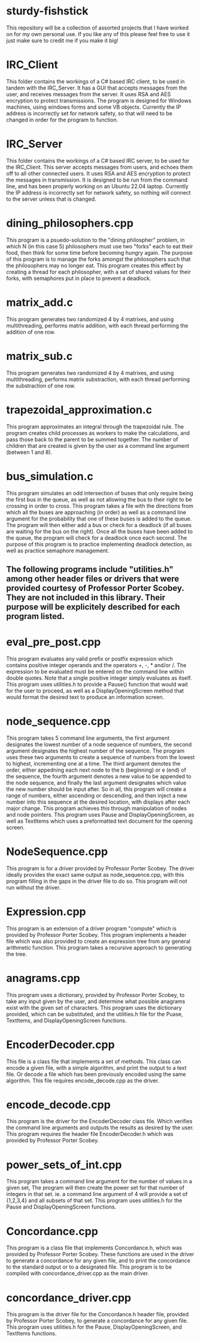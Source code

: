# sturdy-fishstick
This repository will be a collection of assorted projects that I have worked on for my own personal use. If you like any of this please feel free to use it just make sure to credit me if you make it big!

# IRC_Client
This folder contains the workings of a C# based IRC client, to be used in tandem with the IRC_Server. It has a GUI that accepts messages from the user, and receives messages from the server. It uses RSA and AES encryption to protect transmissions. The program is designed for Windows machines, using windows forms and some VB objects. Currently the IP address is incorrectly set for network safety, so that will need to be changed in order for the program to function.

# IRC_Server
This folder contains the workings of a C# based IRC server, to be used for the IRC_Client. This server accepts messages from users, and echoes them off to all other connected users. It uses RSA and AES encryption to protect the messages in transmission. It is designed to be run from the command line, and has been properly working on an Ubuntu 22.04 laptop. Currently the IP address is incorrectly set for network safety, so nothing will connect to the server unless that is changed.

# dining_philosophers.cpp
This program is a psuedo-solution to the "dining philospher" problem, in which N (in this case 5) philosophers must use two "forks" each to eat their food, then think for some time before becoming hungry again. The purpose of this program is to manage the forks amongst the philosophers such that the philosophers may no longer eat. This program creates this effect by creating a thread for each philosopher, with a set of shared values for their forks, with semaphores put in place to prevent a deadlock.

# matrix_add.c
This program generates two randomized 4 by 4 matrixes, and using multithreading, performs matrix addition, with each thread performing the addition of one row.

# matrix_sub.c
This program generates two randomized 4 by 4 matrixes, and using multithreading, performs matrix substraction, with each thread performing the substraction of one row.

# trapezoidal_approximation.c
This program approximates an integral through the trapezoidal rule. The program creates child processes as workers to make the calculations, and pass those back to the parent to be summed together. The number of children that are created is given by the user as a command line argument (between 1 and 8).

# bus_simulation.c
This program simulates an odd intersection of buses that only require being the first bus in the queue, as well as not allowing the bus to their right to be crossing in order to cross. This program takes a file with the directions from which all the buses are approaching (in order) as well as a command line argument for the probability that one of these buses is added to the queue. The program will then either add a bus or check for a deadlock (if all buses are waiting for the bus on the right). Once all the buses have been added to the queue, the program will check for a deadlock once each second. The purpose of this program is to practice implementing deadlock detection, as well as practice semaphore management.

## The following programs include "utilities.h" among other header files or drivers that were provided courtesy of Professor Porter Scobey. They are not included in this library. Their purpose will be explicitely described for each program listed.

# eval_pre_post.cpp
This program evaluates any valid prefix or postfix expression which contains positive integer operands and the operators +, -, * and/or /. The expression  to be evaluated must be entered on the command line within double quotes. Note that a single positive integer simply evaluates as itself. 
This program uses utilities.h to provide a Pause() function that would wait for the user to proceed, as well as a DisplayOpeningScreen method that would format the desired text to produce an information screen.

# node_sequence.cpp
This program takes 5 command line arguments, the first argument designates the lowest number of a node sequence of numbers, the second argument designates the highest number of the sequence. The program uses these two arguments to create a sequence of numbers from the lowest to highest, incrementing one at a time. The third argument denotes the order, either appedning each next node to the b (beginning) or e (end) of the sequence, the fourth argument denotes a new value to be appended to the node sequence, and finally the last argument designates which value the new number should be input after. So in all, this program will create a range of numbers, either ascending or descending, and then inject a new number into this sequence at the desired location, with displays after each major change. This program achieves this through manipulation of nodes and node pointers.
This program uses Pause and DisplayOpeningScreen, as well as TextItems which uses a preformatted text document for the opening screen.

# NodeSequence.cpp
This program is for a driver provided by Professor Porter Scobey. The driver ideally provides the exact same output as node_sequence.cpp, with this program filling in the gaps in the driver file to do so. 
This program will not run without the driver.

# Expression.cpp
This program is an extension of a driver program "compute" which is provided by Professor Porter Scobey. This program implements a header file which was also provided to create an expression tree from any general arithmetic function. This program takes a recursive approach to generating the tree.

# anagrams.cpp
This program uses a dictionary, provided by Professor Porter Scobey, to take any input given by the user, and determine what possible anagrams exist with the given set of characters.
This program uses the dictionary provided, which can be substituted, and the utilities.h file for the Puase, TextItems, and DisplayOpeningScreen functions.

# EncoderDecoder.cpp
This file is a class file that implements a set of methods. This class can encode a given file, with a simple algorithm, and print the output to a text file. Or decode a file which has been previously encoded using the same algorithm.
This file requires encode_decode.cpp as the driver.

# encode_decode.cpp
This program is the driver for the EncoderDecoder class file. Which verifies the command line arguments and outputs the results as desired by the user.
This program requires the header file EncoderDecoder.h which was provided by Professor Porter Scobey.

# power_sets_of_int.cpp
This program takes a command line argument for the number of values in a given set, The program will then create the power set for that number of integers in that set. ie. a command line argument of 4 will provide a set of {1,2,3,4} and all subsets of that set.
This program uses utilities.h for the Pause and DisplayOpeningScreen functions.

# Concordance.cpp
This program is a class file that implements Concordance.h, which was provided by Professor Porter Scobey. These functions are used in the driver to generate a concordance for any given file, and to print the concordance to the standard output or to a designated file.
This program is to be compiled with concordance_driver.cpp as the main driver.

# concordance_driver.cpp
This program is the driver file for the Concordance.h header file, provided by Professor Porter Scobey, to generate a concordance for any given file.
This program uses utilities.h for the Pause, DisplayOpeningScreen, and TextItems functions.
